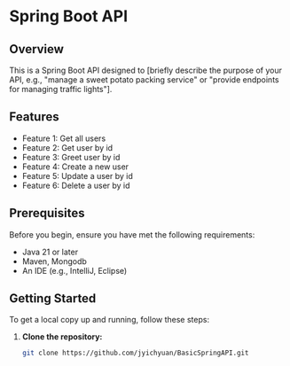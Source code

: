 # Spring Boot API

## Overview

This is a Spring Boot API designed to [briefly describe the purpose of your API, e.g., "manage a sweet potato packing service" or "provide endpoints for managing traffic lights"].

## Features

- Feature 1: Get all users
- Feature 2: Get user by id
- Feature 3: Greet user by id
- Feature 4: Create a new user
- Feature 5: Update a user by id
- Feature 6: Delete a user by id


## Prerequisites

Before you begin, ensure you have met the following requirements:

- Java 21 or later
- Maven, Mongodb
- An IDE (e.g., IntelliJ, Eclipse)

## Getting Started

To get a local copy up and running, follow these steps:

1. **Clone the repository:**
   ```bash
   git clone https://github.com/jyichyuan/BasicSpringAPI.git
